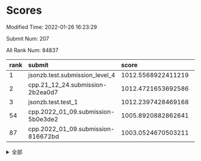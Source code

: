 # Scores

Modified Time: 2022-01-26 16:23:29

Submit Num: 207

All Rank Num: 84837

| rank |               submit               |       score        |       sigma        | pk_num |
| :--- | :--------------------------------- | :----------------- | :----------------- | :----- |
| 1    | jsonzb.test.submission_level_4     | 1012.5568922411219 | 0.7951330736415585 | 1644   |
| 2    | cpp.21_12_24.submission-2b2ea0d7   | 1012.4721653692586 | 0.7925267270391912 | 1641   |
| 3    | jsonzb.test.test_1                 | 1012.2397428469168 | 0.8162698574427398 | 1639   |
| 54   | cpp.2022_01_09.submission-5b0e3de2 | 1005.8920882862641 | 0.7102447360749936 | 1640   |
| 87   | cpp.2022_01_09.submission-816672bd | 1003.0524670503211 | 0.7223350528046042 | 1643   |


<details>
<summary>全部</summary>

| rank |                 submit                 |       score        |       sigma        | pk_num |
| :--- | :------------------------------------- | :----------------- | :----------------- | :----- |
| 1    | jsonzb.test.submission_level_4         | 1012.5568922411219 | 0.7951330736415585 | 1644   |
| 2    | cpp.21_12_24.submission-2b2ea0d7       | 1012.4721653692586 | 0.7925267270391912 | 1641   |
| 3    | jsonzb.test.test_1                     | 1012.2397428469168 | 0.8162698574427398 | 1639   |
| 4    | gobigger.level_3.submission_level_3_10 | 1011.3269022732314 | 0.7602037206552243 | 1636   |
| 5    | gobigger.level_3.submission_level_3_32 | 1011.1692534932722 | 0.763348344245692  | 1638   |
| 6    | gobigger.level_3.submission_level_3_16 | 1011.1427718251366 | 0.7700220377983918 | 1636   |
| 7    | gobigger.level_3.submission_level_3_24 | 1011.1329342009002 | 0.7701944136850968 | 1644   |
| 8    | gobigger.level_3.submission_level_3_42 | 1011.0907085505129 | 0.7648459385770427 | 1640   |
| 9    | gobigger.level_3.submission_level_3_19 | 1010.9354193160979 | 0.781325438236542  | 1642   |
| 10   | gobigger.level_3.submission_level_3_22 | 1010.8904496645239 | 0.7690386160726923 | 1642   |
| 11   | gobigger.level_3.submission_level_3_31 | 1010.8174002900748 | 0.7632552138185329 | 1640   |
| 12   | gobigger.level_3.submission_level_3_7  | 1010.7289827790876 | 0.7805851313523349 | 1640   |
| 13   | gobigger.level_3.submission_level_3_48 | 1010.7263687103477 | 0.7583344244957948 | 1641   |
| 14   | gobigger.level_3.submission_level_3_29 | 1010.7234291289715 | 0.7711767602010786 | 1640   |
| 15   | gobigger.level_3.submission_level_3_43 | 1010.7007776194414 | 0.7670970165244156 | 1640   |
| 16   | gobigger.level_3.submission_level_3_2  | 1010.5194009516853 | 0.7638821448238683 | 1642   |
| 17   | gobigger.level_3.submission_level_3_40 | 1010.4885653150558 | 0.8081595478977956 | 1640   |
| 18   | gobigger.level_3.submission_level_3_0  | 1010.4753971578637 | 0.7785262166618951 | 1635   |
| 19   | gobigger.level_3.submission_level_3_26 | 1010.4310052642292 | 0.7464081904469823 | 1637   |
| 20   | gobigger.level_3.submission_level_3_38 | 1010.2737882099065 | 0.7651463392176608 | 1642   |
| 21   | gobigger.level_3.submission_level_3_46 | 1010.243064447689  | 0.7560251756639713 | 1637   |
| 22   | gobigger.level_3.submission_level_3_23 | 1010.1529981387216 | 0.7745008692874764 | 1645   |
| 23   | gobigger.level_3.submission_level_3_34 | 1010.1342913964257 | 0.7236062212534767 | 1640   |
| 24   | gobigger.level_3.submission_level_3_33 | 1010.0828034899471 | 0.7650529348162561 | 1638   |
| 25   | gobigger.level_3.submission_level_3_6  | 1010.0623020054963 | 0.7607472609403872 | 1639   |
| 26   | gobigger.level_3.submission_level_3_3  | 1010.0606578575923 | 0.7742170518922759 | 1641   |
| 27   | gobigger.level_3.submission_level_3_36 | 1010.0021088944411 | 0.7693568716705141 | 1635   |
| 28   | gobigger.level_3.submission_level_3_18 | 1009.9302659600562 | 0.7417541048009642 | 1643   |
| 29   | gobigger.level_3.submission_level_3_49 | 1009.9014071741744 | 0.7657925304555363 | 1641   |
| 30   | gobigger.level_3.submission_level_3_30 | 1009.847645327873  | 0.7733036774512138 | 1637   |
| 31   | gobigger.level_3.submission_level_3_9  | 1009.8184092211459 | 0.7408712580962619 | 1641   |
| 32   | gobigger.level_3.submission_level_3_39 | 1009.7732481454142 | 0.7513968580863368 | 1643   |
| 33   | gobigger.level_3.submission_level_3_14 | 1009.7224030260228 | 0.7500178575120483 | 1640   |
| 34   | gobigger.level_3.submission_level_3_28 | 1009.7202897068557 | 0.7495071112880125 | 1639   |
| 35   | gobigger.level_3.submission_level_3_41 | 1009.6579749415943 | 0.7618720925477016 | 1639   |
| 36   | gobigger.level_3.submission_level_3_4  | 1009.6439805397323 | 0.7341524263651835 | 1641   |
| 37   | gobigger.level_3.submission_level_3_25 | 1009.5241840684016 | 0.7245408472559778 | 1640   |
| 38   | gobigger.level_3.submission_level_3_20 | 1009.4901834529534 | 0.7516608187963821 | 1641   |
| 39   | gobigger.level_3.submission_level_3_12 | 1009.4628267510199 | 0.7675890751886533 | 1640   |
| 40   | gobigger.level_3.submission_level_3_5  | 1009.3331935384128 | 0.765664419828091  | 1639   |
| 41   | gobigger.level_3.submission_level_3_15 | 1009.3216084349054 | 0.7508838192713068 | 1644   |
| 42   | gobigger.level_3.submission_level_3_47 | 1009.2750509411305 | 0.747325908818092  | 1640   |
| 43   | gobigger.level_3.submission_level_3_44 | 1009.1998785189319 | 0.763772368974661  | 1641   |
| 44   | gobigger.level_3.submission_level_3_13 | 1009.1338310565804 | 0.732399943117746  | 1640   |
| 45   | gobigger.level_3.submission_level_3_27 | 1009.0969430496041 | 0.7140861645673543 | 1636   |
| 46   | gobigger.level_3.submission_level_3_45 | 1008.910516845501  | 0.7219530102740058 | 1646   |
| 47   | gobigger.level_3.submission_level_3_21 | 1008.8470354100062 | 0.7560971412051711 | 1641   |
| 48   | gobigger.level_3.submission_level_3_37 | 1008.8055602013785 | 0.7400974479607052 | 1635   |
| 49   | gobigger.level_3.submission_level_3_35 | 1008.7960140308064 | 0.7308749654480422 | 1641   |
| 50   | gobigger.level_3.submission_level_3_11 | 1008.7766472610709 | 0.7376118453310517 | 1636   |
| 51   | gobigger.level_3.submission_level_3_17 | 1008.7493124205886 | 0.7335625534359362 | 1637   |
| 52   | gobigger.level_3.submission_level_3_8  | 1008.5950878266983 | 0.7459516242492578 | 1641   |
| 53   | gobigger.level_3.submission_level_3_1  | 1008.4062174197777 | 0.7533364536120701 | 1638   |
| 54   | cpp.2022_01_09.submission-5b0e3de2     | 1005.8920882862641 | 0.7102447360749936 | 1640   |
| 55   | gobigger.level_1.submission_level_1_36 | 1005.3531333587033 | 0.7223200084498507 | 1638   |
| 56   | gobigger.level_1.submission_level_1_13 | 1004.4744634220862 | 0.71351878426083   | 1643   |
| 57   | gobigger.level_1.submission_level_1_40 | 1004.4733017444499 | 0.7142960628742856 | 1640   |
| 58   | gobigger.level_1.submission_level_1_6  | 1004.4708276837922 | 0.7175801340450954 | 1640   |
| 59   | gobigger.level_1.submission_level_1_23 | 1004.450990475449  | 0.7188744952026024 | 1638   |
| 60   | gobigger.level_1.submission_level_1_22 | 1004.383309522732  | 0.7255919399870497 | 1641   |
| 61   | gobigger.level_1.submission_level_1_43 | 1004.1988120344366 | 0.708961306847897  | 1643   |
| 62   | gobigger.level_1.submission_level_1_16 | 1004.1903847780206 | 0.7248937231825862 | 1633   |
| 63   | gobigger.level_1.submission_level_1_32 | 1004.0452439431774 | 0.7182011926210812 | 1642   |
| 64   | gobigger.level_1.submission_level_1_46 | 1003.9315823381924 | 0.7197587221211169 | 1639   |
| 65   | gobigger.level_1.submission_level_1_27 | 1003.9275014037378 | 0.7201397776697935 | 1636   |
| 66   | gobigger.level_1.submission_level_1_21 | 1003.896356496022  | 0.7241236112924895 | 1638   |
| 67   | gobigger.level_1.submission_level_1_7  | 1003.8250018583898 | 0.7213425648612611 | 1639   |
| 68   | gobigger.level_1.submission_level_1_20 | 1003.8139857309744 | 0.7159868429545071 | 1638   |
| 69   | gobigger.level_1.submission_level_1_19 | 1003.7786553511359 | 0.7192650574713139 | 1642   |
| 70   | gobigger.level_1.submission_level_1_10 | 1003.6167417078324 | 0.7101071393063416 | 1642   |
| 71   | gobigger.level_1.submission_level_1_39 | 1003.571019714501  | 0.7136534126827638 | 1633   |
| 72   | gobigger.level_1.submission_level_1_1  | 1003.5629914592666 | 0.7211854006300275 | 1640   |
| 73   | gobigger.level_1.submission_level_1_33 | 1003.5324917682293 | 0.7128000687984608 | 1637   |
| 74   | gobigger.level_1.submission_level_1_47 | 1003.5227117941165 | 0.7166400888584189 | 1640   |
| 75   | gobigger.level_1.submission_level_1_24 | 1003.5111400340821 | 0.709630861260088  | 1640   |
| 76   | gobigger.level_1.submission_level_1_42 | 1003.4964325423468 | 0.7064115458866097 | 1640   |
| 77   | gobigger.level_1.submission_level_1_25 | 1003.4486852370542 | 0.7190364739528946 | 1636   |
| 78   | gobigger.level_1.submission_level_1_44 | 1003.4278753749359 | 0.7197034506997847 | 1640   |
| 79   | gobigger.level_1.submission_level_1_29 | 1003.4126938015424 | 0.716450934253059  | 1643   |
| 80   | gobigger.level_1.submission_level_1_9  | 1003.3700168021542 | 0.7251905831773785 | 1640   |
| 81   | gobigger.level_1.submission_level_1_49 | 1003.2891705932831 | 0.7062079638617269 | 1641   |
| 82   | gobigger.level_1.submission_level_1_31 | 1003.2255514694008 | 0.7165573439455684 | 1639   |
| 83   | gobigger.level_1.submission_level_1_11 | 1003.2165767970944 | 0.7136450356412968 | 1646   |
| 84   | gobigger.level_1.submission_level_1_26 | 1003.1758919089079 | 0.7117200805478658 | 1638   |
| 85   | gobigger.level_1.submission_level_1_14 | 1003.0977536153816 | 0.7104251696705356 | 1643   |
| 86   | gobigger.level_1.submission_level_1_37 | 1003.0886094016976 | 0.713519244461788  | 1644   |
| 87   | cpp.2022_01_09.submission-816672bd     | 1003.0524670503211 | 0.7223350528046042 | 1643   |
| 88   | gobigger.level_1.submission_level_1_38 | 1003.0413034149653 | 0.7156386806616583 | 1638   |
| 89   | gobigger.level_1.submission_level_1_45 | 1003.0179135425276 | 0.7207982233604215 | 1638   |
| 90   | gobigger.level_1.submission_level_1_41 | 1002.9956174213183 | 0.712087485742928  | 1641   |
| 91   | gobigger.level_1.submission_level_1_12 | 1002.8929046385722 | 0.7167580501279082 | 1642   |
| 92   | gobigger.level_1.submission_level_1_17 | 1002.8478489637695 | 0.718693300464726  | 1637   |
| 93   | gobigger.level_1.submission_level_1_15 | 1002.8118801383472 | 0.6979072338308036 | 1641   |
| 94   | gobigger.level_1.submission_level_1_48 | 1002.6813802735368 | 0.7242605657614696 | 1635   |
| 95   | gobigger.level_1.submission_level_1_34 | 1002.6784012829266 | 0.704838067413497  | 1639   |
| 96   | gobigger.level_1.submission_level_1_18 | 1002.674214888634  | 0.7106599961666988 | 1635   |
| 97   | gobigger.level_1.submission_level_1_0  | 1002.6665479996591 | 0.7249364004141818 | 1639   |
| 98   | gobigger.level_1.submission_level_1_28 | 1002.6603841105926 | 0.7127600338951147 | 1637   |
| 99   | gobigger.level_1.submission_level_1_35 | 1002.3895402643291 | 0.7156314149572935 | 1638   |
| 100  | gobigger.level_1.submission_level_1_8  | 1002.3344528336961 | 0.7094238626058679 | 1635   |
| 101  | gobigger.level_1.submission_level_1_3  | 1002.3046253261549 | 0.7240089600107937 | 1643   |
| 102  | gobigger.level_1.submission_level_1_30 | 1002.1442429575582 | 0.7143558113616852 | 1641   |
| 103  | gobigger.level_1.submission_level_1_5  | 1002.1058672459985 | 0.7062704293635268 | 1640   |
| 104  | gobigger.level_1.submission_level_1_2  | 1002.0512443465076 | 0.7066496218524815 | 1636   |
| 105  | gobigger.level_1.submission_level_1_4  | 1001.9567442249347 | 0.7122012631413873 | 1638   |
| 106  | gobigger.random.submission_random_39   | 997.6958323659811  | 0.7045643832486387 | 1640   |
| 107  | gobigger.random.submission_random_2    | 997.380569271787   | 0.70374936722723   | 1638   |
| 108  | gobigger.random.submission_random_5    | 997.317788516307   | 0.7027926809049643 | 1637   |
| 109  | gobigger.random.submission_random_18   | 996.924655475286   | 0.7020980635715905 | 1643   |
| 110  | gobigger.random.submission_random_0    | 996.7464736134415  | 0.7154394126833586 | 1644   |
| 111  | gobigger.random.submission_random_36   | 996.7375413058618  | 0.7198394611899659 | 1640   |
| 112  | gobigger.random.submission_random_1    | 996.7360848010476  | 0.7005555108646487 | 1639   |
| 113  | gobigger.random.submission_random_21   | 996.720365405356   | 0.7277737558089582 | 1640   |
| 114  | gobigger.random.submission_random_37   | 996.6104090908331  | 0.708958093875662  | 1639   |
| 115  | gobigger.random.submission_random_14   | 996.556673905597   | 0.708001975891598  | 1638   |
| 116  | gobigger.random.submission_random_11   | 996.5519004665736  | 0.7140323274647826 | 1636   |
| 117  | gobigger.random.submission_random_30   | 996.5348045746833  | 0.7002326411738586 | 1632   |
| 118  | gobigger.random.submission_random_20   | 996.3145592531816  | 0.7117957216707409 | 1640   |
| 119  | gobigger.random.submission_random_35   | 996.3077234599164  | 0.6973793822207899 | 1637   |
| 120  | gobigger.random.submission_random_32   | 996.3063895556718  | 0.7255130225658453 | 1636   |
| 121  | gobigger.random.submission_random_27   | 996.2801491032325  | 0.7317228468973677 | 1640   |
| 122  | gobigger.random.submission_random_48   | 996.2015860381587  | 0.7316417383513586 | 1639   |
| 123  | gobigger.random.submission_random_33   | 996.1939878119036  | 0.7115661917658109 | 1639   |
| 124  | gobigger.random.submission_random_38   | 996.0022190043394  | 0.6946413157379148 | 1635   |
| 125  | gobigger.random.submission_random_46   | 995.9619334796917  | 0.7142294836455656 | 1637   |
| 126  | gobigger.random.submission_random_9    | 995.9457836936131  | 0.7070325461877554 | 1638   |
| 127  | gobigger.random.submission_random_10   | 995.9452803617086  | 0.7045922882536676 | 1641   |
| 128  | gobigger.random.submission_random_34   | 995.9418399520551  | 0.6970218767975731 | 1636   |
| 129  | gobigger.random.submission_random_15   | 995.9294153126069  | 0.713151813104965  | 1642   |
| 130  | gobigger.random.submission_random_12   | 995.9232655306843  | 0.7114992543122745 | 1641   |
| 131  | gobigger.random.submission_random_24   | 995.7882667113263  | 0.7217771335635523 | 1635   |
| 132  | gobigger.random.submission_random_45   | 995.7784434788945  | 0.7110642773262199 | 1646   |
| 133  | gobigger.random.submission_random_44   | 995.7424465133241  | 0.717333014791966  | 1640   |
| 134  | gobigger.random.submission_random_41   | 995.722376009702   | 0.7178389713116974 | 1634   |
| 135  | gobigger.random.submission_random_42   | 995.7016726473604  | 0.7196592845446056 | 1639   |
| 136  | gobigger.random.submission_random_3    | 995.6896623421037  | 0.709270608599221  | 1637   |
| 137  | gobigger.random.submission_random_7    | 995.6650529140445  | 0.7131469754050811 | 1641   |
| 138  | gobigger.random.submission_random_13   | 995.5823995349814  | 0.7220038940351704 | 1641   |
| 139  | gobigger.random.submission_random_16   | 995.5583279722149  | 0.7222927366381924 | 1642   |
| 140  | gobigger.random.submission_random_23   | 995.5139871060961  | 0.7079228508661313 | 1639   |
| 141  | gobigger.random.submission_random_43   | 995.4631574069358  | 0.7006838987855555 | 1635   |
| 142  | gobigger.random.submission_random_17   | 995.4069710609792  | 0.7203361340626673 | 1638   |
| 143  | gobigger.random.submission_random_22   | 995.4060627256264  | 0.7091008553509003 | 1643   |
| 144  | gobigger.random.submission_random_6    | 995.3750411916665  | 0.7164071853500811 | 1637   |
| 145  | gobigger.random.submission_random_25   | 995.3614549742895  | 0.7121582458539115 | 1639   |
| 146  | gobigger.random.submission_random_26   | 995.3291884409074  | 0.7109376836186165 | 1639   |
| 147  | gobigger.random.submission_random_19   | 995.3166454549952  | 0.7235567892956697 | 1638   |
| 148  | gobigger.random.submission_random_8    | 995.3007100449242  | 0.7055317234940554 | 1643   |
| 149  | gobigger.random.submission_random_28   | 995.2943113432754  | 0.7257248318990634 | 1641   |
| 150  | gobigger.random.submission_random_40   | 995.2193592251242  | 0.7254449222218892 | 1639   |
| 151  | gobigger.random.submission_random_31   | 995.2102559080812  | 0.7119842520464489 | 1642   |
| 152  | gobigger.random.submission_random_47   | 995.205848228168   | 0.7369071659635451 | 1636   |
| 153  | gobigger.random.submission_random_4    | 995.0743173145984  | 0.7156946413934424 | 1642   |
| 154  | gobigger.random.submission_random_49   | 994.9399108792267  | 0.7150198990978964 | 1644   |
| 155  | gobigger.random.submission_random_29   | 994.6658278304469  | 0.7178624019225713 | 1645   |
| 156  | gobigger.level_2.submission_level_2_4  | 994.2155208348837  | 0.7251126763654557 | 1638   |
| 157  | gobigger.level_2.submission_level_2_39 | 993.8978613371072  | 0.737153927574585  | 1644   |
| 158  | gobigger.level_2.submission_level_2_31 | 993.2614124105623  | 0.733014271379651  | 1643   |
| 159  | gobigger.level_2.submission_level_2_15 | 993.2401899832328  | 0.7238404835896912 | 1634   |
| 160  | gobigger.level_2.submission_level_2_32 | 992.9925557000296  | 0.7486525784017671 | 1641   |
| 161  | gobigger.level_2.submission_level_2_9  | 992.8450480457683  | 0.7259966592823642 | 1639   |
| 162  | gobigger.level_2.submission_level_2_19 | 992.7653930515039  | 0.7557203998564026 | 1638   |
| 163  | gobigger.level_2.submission_level_2_38 | 992.6872815418488  | 0.7353314990082427 | 1638   |
| 164  | gobigger.level_2.submission_level_2_3  | 992.6796882357391  | 0.732024663656705  | 1640   |
| 165  | gobigger.level_2.submission_level_2_17 | 992.6723619508335  | 0.7405561014184739 | 1643   |
| 166  | gobigger.level_2.submission_level_2_5  | 992.6465046500853  | 0.7526860676999201 | 1640   |
| 167  | gobigger.level_2.submission_level_2_24 | 992.4954416803662  | 0.754346218122218  | 1636   |
| 168  | gobigger.level_2.submission_level_2_11 | 992.3984010994961  | 0.7378521226688571 | 1638   |
| 169  | gobigger.level_2.submission_level_2_16 | 992.316295821323   | 0.7494165876537401 | 1641   |
| 170  | gobigger.level_2.submission_level_2_22 | 992.3072392636489  | 0.7583429666433883 | 1640   |
| 171  | gobigger.level_2.submission_level_2_1  | 992.2651579240363  | 0.7377847457046809 | 1641   |
| 172  | gobigger.level_2.submission_level_2_10 | 992.2550654219525  | 0.7342441476744477 | 1637   |
| 173  | gobigger.level_2.submission_level_2_43 | 992.2006925970251  | 0.7389859795051007 | 1635   |
| 174  | gobigger.level_2.submission_level_2_40 | 992.147355887102   | 0.7505700458258899 | 1639   |
| 175  | gobigger.level_2.submission_level_2_49 | 992.1367831763849  | 0.7410647535084012 | 1640   |
| 176  | gobigger.level_2.submission_level_2_25 | 992.1356999644017  | 0.7331827983164642 | 1639   |
| 177  | gobigger.level_2.submission_level_2_46 | 992.108722243508   | 0.7597134551171586 | 1634   |
| 178  | gobigger.level_2.submission_level_2_42 | 992.0334518681045  | 0.7485273115480712 | 1639   |
| 179  | gobigger.level_2.submission_level_2_7  | 992.0281863600511  | 0.7381311382843969 | 1640   |
| 180  | gobigger.level_2.submission_level_2_14 | 991.9974470413266  | 0.7447468896701969 | 1641   |
| 181  | gobigger.level_2.submission_level_2_12 | 991.9725912625066  | 0.7481561047217928 | 1638   |
| 182  | gobigger.level_2.submission_level_2_13 | 991.9584266237601  | 0.753534680968256  | 1637   |
| 183  | gobigger.level_2.submission_level_2_18 | 991.8268433605915  | 0.745919455317554  | 1640   |
| 184  | gobigger.level_2.submission_level_2_41 | 991.8108428226309  | 0.7422137070332281 | 1633   |
| 185  | gobigger.level_2.submission_level_2_33 | 991.7940646874789  | 0.7432394081084452 | 1638   |
| 186  | gobigger.level_2.submission_level_2_48 | 991.7616958547528  | 0.7445888688072353 | 1641   |
| 187  | gobigger.level_2.submission_level_2_45 | 991.7519971351771  | 0.750494989158154  | 1642   |
| 188  | gobigger.level_2.submission_level_2_26 | 991.7325878491941  | 0.7469499647542577 | 1641   |
| 189  | gobigger.level_2.submission_level_2_28 | 991.6447222531838  | 0.7415989341727438 | 1641   |
| 190  | gobigger.level_2.submission_level_2_23 | 991.6353567582199  | 0.7641410909090776 | 1645   |
| 191  | gobigger.level_2.submission_level_2_0  | 991.5764602388605  | 0.7592649532525335 | 1639   |
| 192  | gobigger.level_2.submission_level_2_6  | 991.4502559960579  | 0.7505820208964513 | 1641   |
| 193  | gobigger.level_2.submission_level_2_2  | 991.3533855414156  | 0.7665607031554444 | 1637   |
| 194  | gobigger.level_2.submission_level_2_27 | 991.3358435074193  | 0.7562525931646603 | 1642   |
| 195  | gobigger.level_2.submission_level_2_29 | 991.2017106888268  | 0.728678827273954  | 1642   |
| 196  | gobigger.level_2.submission_level_2_20 | 991.0515698377934  | 0.76330470457306   | 1640   |
| 197  | gobigger.level_2.submission_level_2_8  | 991.0451208247252  | 0.7614152154236756 | 1637   |
| 198  | gobigger.level_2.submission_level_2_47 | 990.7325088527382  | 0.7693857057714573 | 1637   |
| 199  | gobigger.level_2.submission_level_2_35 | 990.6489168930557  | 0.7542602264825344 | 1633   |
| 200  | gobigger.level_2.submission_level_2_34 | 990.5824573472809  | 0.7787570746232221 | 1639   |
| 201  | gobigger.level_2.submission_level_2_30 | 990.2191964208031  | 0.7657566403758124 | 1637   |
| 202  | gobigger.level_2.submission_level_2_21 | 990.1841609612906  | 0.7509406759965501 | 1642   |
| 203  | gobigger.level_2.submission_level_2_37 | 989.9932539816896  | 0.7756015319620215 | 1637   |
| 204  | gobigger.level_2.submission_level_2_36 | 989.9673275027532  | 0.7734636411792695 | 1635   |
| 205  | gobigger.level_2.submission_level_2_44 | 989.8826355090653  | 0.7791882949038552 | 1641   |
| 206  | gobigger.none.submission_none_0        | 978.2397812991633  | 1.307449157452523  | 1638   |
| 207  | gobigger.none.submission_none_1        | 975.4939820852422  | 1.530308567143487  | 1636   |

</details>